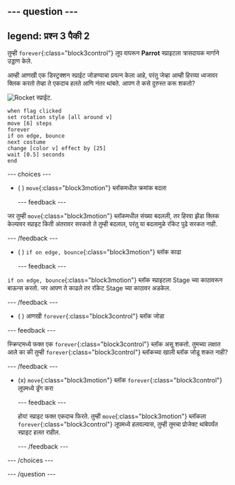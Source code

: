 --- question ---
---
legend: प्रश्न 3 पैकी 2
---

तुम्ही `forever`{:class="block3control"} लूप वापरून **Parrot** स्प्राइटला त्रासदायक मार्गाने उड्डाण केले.

आम्ही आणखी एक डिस्ट्रक्शन स्प्राईट जोडण्याचा प्रयत्न केला आहे, परंतु जेव्हा आम्ही हिरव्या ध्वजावर क्लिक करतो तेव्हा ते एकदाच हलते आणि नंतर थांबते. आपण ते कसे दुरुस्त करू शकतो?

![Rocket स्प्राईट.](images/rocket-sprite.png)

```blocks3
when flag clicked
set rotation style [all around v] 
move [6] steps 
forever 
if on edge, bounce 
next costume 
change [color v] effect by [25] 
wait [0.5] seconds 
end
```

--- choices ---

- ( ) `move`{:class="block3motion"} ब्लॉकमधील क्रमांक बदला

  --- feedback ---

जर तुम्ही `move`{:class="block3motion"} ब्लॉकमधील संख्या बदलली, तर हिरवा झेंडा क्लिक केल्यावर स्प्राइट किती अंतरावर सरकतो ते तुम्ही बदलाल, परंतु या बदलामुळे रॉकेट पुढे सरकत नाही.

  --- /feedback ---

- ( ) `if on edge, bounce`{:class="block3motion"} ब्लॉक काढा

  --- feedback ---

`if on edge, bounce`{:class="block3motion"} ब्लॉक स्प्राइटला Stage च्या काठावरून बाऊन्स करतो. जर आपण ते काढले तर रॉकेट Stage च्या काठावर अडकेल.

  --- /feedback ---

- ( ) आणखी `forever`{:class="block3control"} ब्लॉक जोडा

--- feedback ---

स्क्रिप्टमध्ये फक्त एक `forever`{:class="block3control"} ब्लॉक असू शकतो. तुमच्या लक्षात आले का की तुम्ही `forever`{:class="block3control"} ब्लॉकच्या खाली ब्लॉक जोडू शकत नाही?

--- /feedback ---

- (x) `move`{:class="block3motion"} ब्लॉक `forever`{:class="block3control"} लूपमध्ये ड्रॅग करा

  --- feedback ---

  होय! स्प्राइट फक्त एकदाच फिरते. तुम्ही `move`{:class="block3motion"} ब्लॉकला `forever`{:class="block3control"} लूपमध्ये हलवल्यास, तुम्ही तुमचा प्रोजेक्ट थांबेपर्यंत स्प्राइट हलत राहील.

  --- /feedback ---

--- /choices ---

--- /question ---
